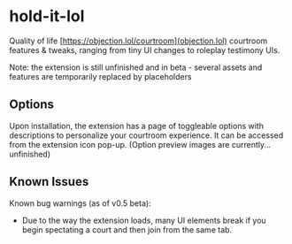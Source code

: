 # hold-it-lol
Quality of life [https://objection.lol/courtroom](objection.lol) courtroom features & tweaks, ranging from tiny UI changes to roleplay testimony UIs.

Note: the extension is still unfinished and in beta - several assets and features are temporarily replaced by placeholders

## Options

Upon installation, the extension has a page of toggleable options with descriptions to personalize your courtroom experience. It can be accessed from the extension icon pop-up. (Option preview images are currently... unfinished)

## Known Issues

Known bug warnings (as of v0.5 beta):

- Due to the way the extension loads, many UI elements break if you begin spectating a court and then join from the same tab.
